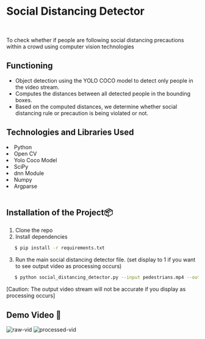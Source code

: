# Social Distancing Detector

<br>

To check whether if people are following social distancing precautions within a crowd using computer vision technologies


## Functioning 
* Object detection using the YOLO COCO model to detect only people in the video stream.
* Computes the distances between all detected people in the bounding boxes.
* Based on the computed distances, we determine whether social distancing rule or precaution is being violated or not.

## Technologies and Libraries Used

<li> Python </li>
<li> Open CV </li>
<li> Yolo Coco Model</li>
<li> SciPy </li>
<li> dnn Module </li>
<li> Numpy </li>
<li> Argparse </li>

<br>

## Installation of the Project:package:

1. Clone the repo
2. Install dependencies

```bash
   $ pip install -r requirements.txt
```

3. Run the main social distancing detector file. (set display to 1 if you want to see output video as processing occurs)
```bash
   $ python social_distancing_detector.py --input pedestrians.mp4 --output output.avi --display 1
```
[Caution: The output video stream will not be accurate if you display as processing occurs]
## Demo Video :movie_camera:
![raw-vid](res/demo0.gif "Unprocessed video") ![processed-vid](res/demo1.gif "Processed video")

